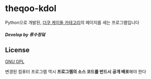 # theqoo-kdol
Python으로 개발된, [더쿠 케이돌 카테고리](http://theqoo.net/kdol?filter_mode=normal)의 페이지를 세는 프로그램입니다

##### Develop by 류수정덬

## License
[GNU GPL](https://namu.wiki/w/GNU%20%EC%9D%BC%EB%B0%98%20%EA%B3%B5%EC%A4%91%20%EC%82%AC%EC%9A%A9%20%ED%97%88%EA%B0%80%EC%84%9C)

변경된 컴퓨터 프로그램 역시 **프로그램의 소스 코드를 반드시 공개 배포**해야 한다
